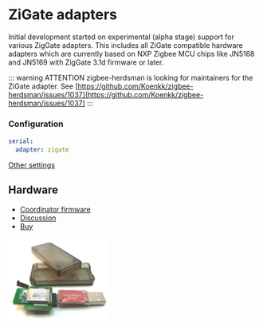 # ZiGate adapters

Initial development started on experimental (alpha stage) support for various ZigGate adapters.  This includes all ZiGate compatible hardware adapters which are currently based on NXP Zigbee MCU chips like JN5168 and JN5169 with ZigGate 3.1d firmware or later.

::: warning ATTENTION
zigbee-herdsman is looking for maintainers for the ZiGate adapter. See [https://github.com/Koenkk/zigbee-herdsman/issues/1037](https://github.com/Koenkk/zigbee-herdsman/issues/1037)
:::

### Configuration

```yaml
serial:
  adapter: zigate
```

[Other settings](../configuration/adapter-settings.md)

## Hardware

* [Coordinator firmware](https://zigate.fr/tag/firmware/)  
* [Discussion](https://github.com/Koenkk/zigbee-herdsman/issues/242)  
* [Buy](https://zigate.fr/boutique/?orderby=date_desc)

<img src="../../images/zigate_usb_ttl.png" width="200" />
